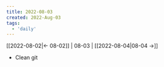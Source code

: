 ```yaml
---
title: 2022-08-03
created: 2022-Aug-03
tags:
  - 'daily'
---
```


[[2022-08-02|<- 08-02]] | 08-03 | [[2022-08-04|08-04 ->]]



- Clean git
